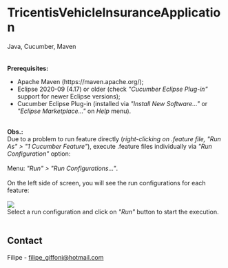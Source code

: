 # TricentisVehicleInsuranceApplication
Java, Cucumber, Maven
<br><br><br>
<b>Prerequisites:</b>
<ul> 
  <li>Apache Maven (https://maven.apache.org/);</li> 
  <li>Eclipse 2020-09 (4.17) or older (check <i>"Cucumber Eclipse Plug-in"</i> support for newer Eclipse versions);</li> 
  <li>Cucumber Eclipse Plug-in (installed via <i>"Install New Software..."</i> or <i>"Eclipse Marketplace..."</i> on <i>Help</i> menu).</li> 
</ul>
<br>
<b>Obs.:</b>
<br>
Due to a problem to run feature directly (<i>right-clicking on .feature file, "Run As" > "1 Cucumber Feature"</i>), execute .feature files individually via <i>"Run Configuration"</i> option:
<br><br>
Menu: <i>"Run" > "Run Configurations..."</i>.
<br><br>
On the left side of screen, you will see the run configurations for each feature:
<br><br>
<img src="https://images2.imgbox.com/2f/37/S4sRFUDw_o.png"/>
<br>
Select a run configuration and click on <i>"Run"</i> button to start the execution.
<br><br>
<h2>Contact</h2>
Filipe - <a href="mailto:filipe_giffoni@hotmail.com">filipe_giffoni@hotmail.com</a>
